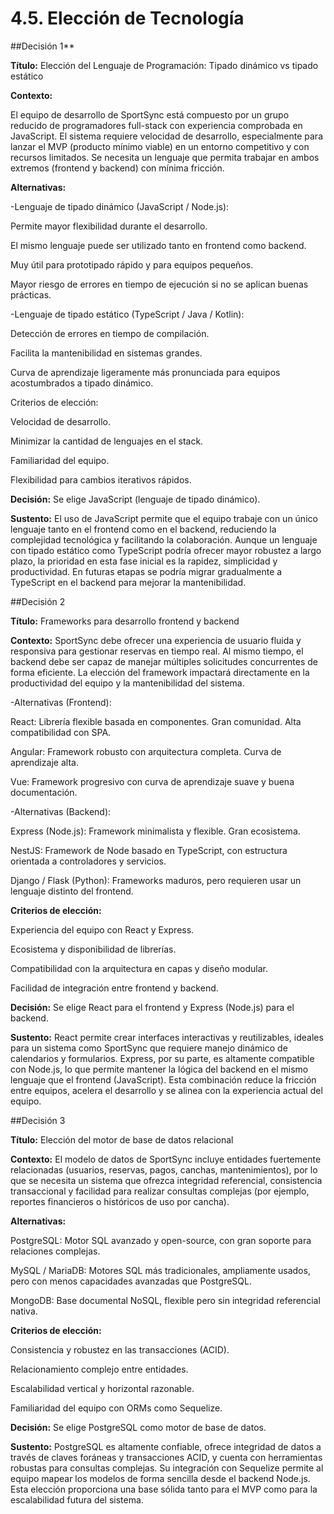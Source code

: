 # 4.5. Elección de Tecnología

##Decisión 1**

**Título:**
Elección del Lenguaje de Programación: Tipado dinámico vs tipado estático

**Contexto:**

El equipo de desarrollo de SportSync está compuesto por un grupo reducido de programadores full-stack con experiencia comprobada en JavaScript. El sistema requiere velocidad de desarrollo, especialmente para lanzar el MVP (producto mínimo viable) en un entorno competitivo y con recursos limitados. Se necesita un lenguaje que permita trabajar en ambos extremos (frontend y backend) con mínima fricción.

**Alternativas:**

-Lenguaje de tipado dinámico (JavaScript / Node.js):

Permite mayor flexibilidad durante el desarrollo.

El mismo lenguaje puede ser utilizado tanto en frontend como backend.

Muy útil para prototipado rápido y para equipos pequeños.

Mayor riesgo de errores en tiempo de ejecución si no se aplican buenas prácticas.

-Lenguaje de tipado estático (TypeScript / Java / Kotlin):

Detección de errores en tiempo de compilación.

Facilita la mantenibilidad en sistemas grandes.

Curva de aprendizaje ligeramente más pronunciada para equipos acostumbrados a tipado dinámico.

Criterios de elección:

Velocidad de desarrollo.

Minimizar la cantidad de lenguajes en el stack.

Familiaridad del equipo.

Flexibilidad para cambios iterativos rápidos.

**Decisión:**
Se elige JavaScript (lenguaje de tipado dinámico).

**Sustento:**
El uso de JavaScript permite que el equipo trabaje con un único lenguaje tanto en el frontend como en el backend, reduciendo la complejidad tecnológica y facilitando la colaboración. Aunque un lenguaje con tipado estático como TypeScript podría ofrecer mayor robustez a largo plazo, la prioridad en esta fase inicial es la rapidez, simplicidad y productividad. En futuras etapas se podría migrar gradualmente a TypeScript en el backend para mejorar la mantenibilidad.

##Decisión 2

**Título:**
Frameworks para desarrollo frontend y backend

**Contexto:**
SportSync debe ofrecer una experiencia de usuario fluida y responsiva para gestionar reservas en tiempo real. Al mismo tiempo, el backend debe ser capaz de manejar múltiples solicitudes concurrentes de forma eficiente. La elección del framework impactará directamente en la productividad del equipo y la mantenibilidad del sistema.

-Alternativas (Frontend):

React: Librería flexible basada en componentes. Gran comunidad. Alta compatibilidad con SPA.

Angular: Framework robusto con arquitectura completa. Curva de aprendizaje alta.

Vue: Framework progresivo con curva de aprendizaje suave y buena documentación.

-Alternativas (Backend):

Express (Node.js): Framework minimalista y flexible. Gran ecosistema.

NestJS: Framework de Node basado en TypeScript, con estructura orientada a controladores y servicios.

Django / Flask (Python): Frameworks maduros, pero requieren usar un lenguaje distinto del frontend.

**Criterios de elección:**

Experiencia del equipo con React y Express.

Ecosistema y disponibilidad de librerías.

Compatibilidad con la arquitectura en capas y diseño modular.

Facilidad de integración entre frontend y backend.

**Decisión:**
Se elige React para el frontend y Express (Node.js) para el backend.

**Sustento:**
React permite crear interfaces interactivas y reutilizables, ideales para un sistema como SportSync que requiere manejo dinámico de calendarios y formularios. Express, por su parte, es altamente compatible con Node.js, lo que permite mantener la lógica del backend en el mismo lenguaje que el frontend (JavaScript). Esta combinación reduce la fricción entre equipos, acelera el desarrollo y se alinea con la experiencia actual del equipo.

##Decisión 3

**Título:**
Elección del motor de base de datos relacional

**Contexto:**
El modelo de datos de SportSync incluye entidades fuertemente relacionadas (usuarios, reservas, pagos, canchas, mantenimientos), por lo que se necesita un sistema que ofrezca integridad referencial, consistencia transaccional y facilidad para realizar consultas complejas (por ejemplo, reportes financieros o históricos de uso por cancha).

**Alternativas:**

PostgreSQL: Motor SQL avanzado y open-source, con gran soporte para relaciones complejas.

MySQL / MariaDB: Motores SQL más tradicionales, ampliamente usados, pero con menos capacidades avanzadas que PostgreSQL.

MongoDB: Base documental NoSQL, flexible pero sin integridad referencial nativa.

**Criterios de elección:**

Consistencia y robustez en las transacciones (ACID).

Relacionamiento complejo entre entidades.

Escalabilidad vertical y horizontal razonable.

Familiaridad del equipo con ORMs como Sequelize.

**Decisión:**
Se elige PostgreSQL como motor de base de datos.

**Sustento:**
PostgreSQL es altamente confiable, ofrece integridad de datos a través de claves foráneas y transacciones ACID, y cuenta con herramientas robustas para consultas complejas. Su integración con Sequelize permite al equipo mapear los modelos de forma sencilla desde el backend Node.js. Esta elección proporciona una base sólida tanto para el MVP como para la escalabilidad futura del sistema.